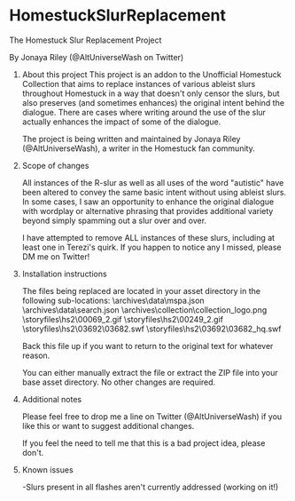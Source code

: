 # HomestuckSlurReplacement
The Homestuck Slur Replacement Project

By Jonaya Riley (@AltUniverseWash on Twitter)

1. About this project
	This project is an addon to the Unofficial Homestuck Collection that aims to replace instances of various ableist slurs throughout Homestuck in a way that doesn't only censor the slurs, but also preserves (and sometimes enhances) the original intent behind the dialogue. There are cases where writing around the use of the slur actually enhances the impact of some of the dialogue.

	The project is being written and maintained by Jonaya Riley (@AltUniverseWash), a writer in the Homestuck fan community.

2. Scope of changes

	All instances of the R-slur as well as all uses of the word "autistic" have been altered to convey the same basic intent without using ableist slurs. In some cases, I saw an opportunity to enhance the original dialogue with wordplay or alternative phrasing that provides additional variety beyond simply spamming out a slur over and over.

	I have attempted to remove ALL instances of these slurs, including at least one in Terezi's quirk. If you happen to notice any I missed, please DM me on Twitter!

3. Installation instructions

	The files being replaced are located in your asset directory in the following sub-locations:
		\archives\data\mspa.json
		\archives\data\search.json
		\archives\collection\collection_logo.png
		\storyfiles\hs2\00069_2.gif
		\storyfiles\hs2\00249_2.gif
		\storyfiles\hs2\03692\03682.swf
		\storyfiles\hs2\03692\03682_hq.swf
	
	Back this file up if you want to return to the original text for whatever reason.

	You can either manually extract the file or extract the ZIP file into your base asset directory. No other changes are required.

4. Additional notes

	Please feel free to drop me a line on Twitter (@AltUniverseWash) if you like this or want to suggest additional changes.

	If you feel the need to tell me that this is a bad project idea, please don't.
	
5. Known issues

	-Slurs present in all flashes aren't currently addressed (working on it!)
